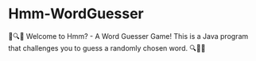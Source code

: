 # Hmm-WordGuesser
📝🔍🤔 Welcome to Hmm? - A Word Guesser Game! This is a Java program that challenges you to guess a randomly chosen word. 🔍📝🤔
